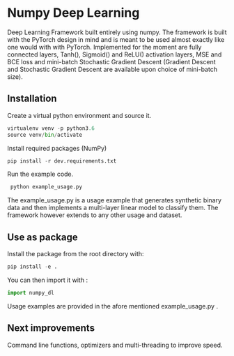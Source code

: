 # Numpy Deep Learning

Deep Learning Framework built entirely using numpy. The framework is built with the PyTorch design in mind and is 
meant to be used almost exactly like one would with with PyTorch. Implemented for the moment are fully connected
 layers, Tanh(), Sigmoid() and ReLU() activation layers, MSE and BCE loss and mini-batch Stochastic Gradient Descent 
 (Gradient Descent and Stochastic Gradient Descent are available upon choice of mini-batch size).
 
## Installation

Create a virtual python environment and source it.

```python
virtualenv venv -p python3.6
source venv/bin/activate
```

Install required packages (NumPy)

```python
pip install -r dev.requirements.txt
```

Run the example code.

```python
 python example_usage.py       
```

The example_usage.py is a usage example that generates synthetic binary data and then implements a multi-layer 
linear model to classify them. The framework however extends to any other usage and dataset.

## Use as package

Install the package from the root directory with:

```python
pip install -e .
```

You can then import it with :

```python
import numpy_dl
```

Usage examples are provided in the afore mentioned example_usage.py .

## Next improvements

Command line functions, optimizers and multi-threading to improve speed.

